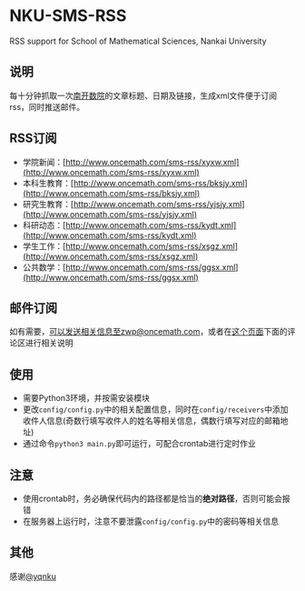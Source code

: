 # NKU-SMS-RSS
RSS support for School of Mathematical Sciences, Nankai University

## 说明
每十分钟抓取一次[南开数院](http://sms.nankai.edu.cn)的文章标题、日期及链接，生成xml文件便于订阅rss，同时推送邮件。

## RSS订阅
 - 学院新闻：[http://www.oncemath.com/sms-rss/xyxw.xml](http://www.oncemath.com/sms-rss/xyxw.xml)
 - 本科生教育：[http://www.oncemath.com/sms-rss/bksjy.xml](http://www.oncemath.com/sms-rss/bksjy.xml)
 - 研究生教育：[http://www.oncemath.com/sms-rss/yjsjy.xml](http://www.oncemath.com/sms-rss/yjsjy.xml)
 - 科研动态：[http://www.oncemath.com/sms-rss/kydt.xml](http://www.oncemath.com/sms-rss/kydt.xml)
 - 学生工作：[http://www.oncemath.com/sms-rss/xsgz.xml](http://www.oncemath.com/sms-rss/xsgz.xml)
 - 公共数学：[http://www.oncemath.com/sms-rss/ggsx.xml](http://www.oncemath.com/sms-rss/ggsx.xml)

## 邮件订阅
如有需要，可以发送相关信息至zwp@oncemath.com，或者在[这个页面](http://www.oncemath.com/nku-sms-rss.html)下面的评论区进行相关说明

## 使用
 - 需要Python3环境，并按需安装模块
 - 更改`config/config.py`中的相关配置信息，同时在`config/receivers`中添加收件人信息(奇数行填写收件人的姓名等相关信息，偶数行填写对应的邮箱地址)
 - 通过命令`python3 main.py`即可运行，可配合crontab进行定时作业
 
## 注意
 - 使用crontab时，务必确保代码内的路径都是恰当的**绝对路径**，否则可能会报错
 - 在服务器上运行时，注意不要泄露`config/config.py`中的密码等相关信息
 
## 其他
感谢[@yqnku](http://www.quicy.cn)

